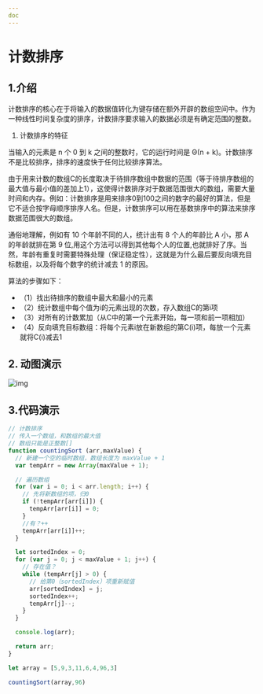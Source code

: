 ```yaml
---
doc
---
```


# 计数排序



## 1.介绍

计数排序的核心在于将输入的数据值转化为键存储在额外开辟的数组空间中。作为一种线性时间复杂度的排序，计数排序要求输入的数据必须是有确定范围的整数。

1. 计数排序的特征

当输入的元素是 n 个 0 到 k 之间的整数时，它的运行时间是 Θ(n + k)。计数排序不是比较排序，排序的速度快于任何比较排序算法。

由于用来计数的数组C的长度取决于待排序数组中数据的范围（等于待排序数组的最大值与最小值的差加上1），这使得计数排序对于数据范围很大的数组，需要大量时间和内存。例如：计数排序是用来排序0到100之间的数字的最好的算法，但是它不适合按字母顺序排序人名。但是，计数排序可以用在基数排序中的算法来排序数据范围很大的数组。

通俗地理解，例如有 10 个年龄不同的人，统计出有 8 个人的年龄比 A 小，那 A 的年龄就排在第 9 位,用这个方法可以得到其他每个人的位置,也就排好了序。当然，年龄有重复时需要特殊处理（保证稳定性），这就是为什么最后要反向填充目标数组，以及将每个数字的统计减去 1 的原因。

 算法的步骤如下：

- （1）找出待排序的数组中最大和最小的元素
- （2）统计数组中每个值为i的元素出现的次数，存入数组C的第i项
- （3）对所有的计数累加（从C中的第一个元素开始，每一项和前一项相加）
- （4）反向填充目标数组：将每个元素i放在新数组的第C(i)项，每放一个元素就将C(i)减去1

## 2. 动图演示

![img](https://www.runoob.com/wp-content/uploads/2019/03/countingSort.gif)

## 3.代码演示

```js
// 计数排序
// 传入一个数组，和数组的最大值
// 数组只能是正整数[]
function countingSort (arr,maxValue) {
  // 新建一个空的临时数组，数组长度为 maxValue + 1
  var tempArr = new Array(maxValue + 1);

  // 遍历数组
  for (var i = 0; i < arr.length; i++) {
    // 先将新数组的项，归0
    if (!tempArr[arr[i]]) {
      tempArr[arr[i]] = 0;
    }
    //有？++
    tempArr[arr[i]]++;
  }

  let sortedIndex = 0;
  for (var j = 0; j < maxValue + 1; j++) {
    // 存在值？
    while (tempArr[j] > 0) {
      // 给第0（sortedIndex）项重新赋值
      arr[sortedIndex] = j;
      sortedIndex++;
      tempArr[j]--;
    }
  }

  console.log(arr);

  return arr;
}

let array = [5,9,3,11,6,4,96,3]

countingSort(array,96)
```


